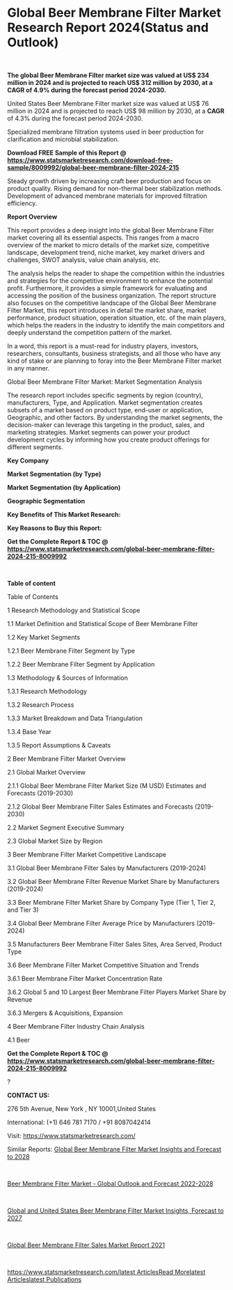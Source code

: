 <h1>Global Beer Membrane Filter Market Research Report 2024(Status and Outlook)</h1><br/><p><strong>The global Beer Membrane Filter market size was valued at US$ 234 million in 2024 and is projected to reach US$ 312 million by 2030, at a <strong>CAGR</strong> of 4.9% during the forecast period 2024-2030.</strong></p>
 
 
 
 <p>United States Beer Membrane Filter market size was valued at US$ 76 million in 2024 and is projected to reach US$ 98 million by 2030, at a <strong>CAGR</strong> of 4.3% during the forecast period 2024-2030.</p>
 
 
 
 <p>Specialized membrane filtration systems used in beer production for clarification and microbial stabilization.</p>
 
 
 
 <p><strong>Download FREE Sample of this Report @ <a href="https://www.statsmarketresearch.com/download-free-sample/8009992/global-beer-membrane-filter-2024-215">https://www.statsmarketresearch.com/download-free-sample/8009992/global-beer-membrane-filter-2024-215</a></strong></p>
 
 
 
 <p>Steady growth driven by increasing craft beer production and focus on product quality. Rising demand for non-thermal beer stabilization methods. Development of advanced membrane materials for improved filtration efficiency.</p>
 
 
 
 <p><strong>Report Overview</strong></p>
 
 
 
 <p>This report provides a deep insight into the global Beer Membrane Filter market covering all its essential aspects. This ranges from a macro overview of the market to micro details of the market size, competitive landscape, development trend, niche market, key market drivers and challenges, SWOT analysis, value chain analysis, etc.</p>
 
 
 
 <p>The analysis helps the reader to shape the competition within the industries and strategies for the competitive environment to enhance the potential profit. Furthermore, it provides a simple framework for evaluating and accessing the position of the business organization. The report structure also focuses on the competitive landscape of the Global Beer Membrane Filter Market, this report introduces in detail the market share, market performance, product situation, operation situation, etc. of the main players, which helps the readers in the industry to identify the main competitors and deeply understand the competition pattern of the market.</p>
 
 
 
 <p>In a word, this report is a must-read for industry players, investors, researchers, consultants, business strategists, and all those who have any kind of stake or are planning to foray into the Beer Membrane Filter market in any manner.</p>
 
 
 
 <p>Global Beer Membrane Filter Market: Market Segmentation Analysis</p>
 
 
 
 <p>The research report includes specific segments by region (country), manufacturers, Type, and Application. Market segmentation creates subsets of a market based on product type, end-user or application, Geographic, and other factors. By understanding the market segments, the decision-maker can leverage this targeting in the product, sales, and marketing strategies. Market segments can power your product development cycles by informing how you create product offerings for different segments.</p>
 
 
 
 <p><strong>Key Company</strong></p>
 
 
 
 <p><strong>Market Segmentation (by Type)</strong></p>
 
 
 
 <p><strong>Market Segmentation (<strong>by Application</strong>)</strong></p>
 
 
 
 <p><strong>Geographic Segmentation</strong></p>
 
 
 
 <p><strong>Key Benefits of This Market Research:</strong></p>
 
 
 
 <p><strong>Key <strong>Reasons to Buy</strong> this Report:</strong></p>
 
 
 
 <div><b>Get the Complete Report & TOC @ <a href="https://www.statsmarketresearch.com/global-beer-membrane-filter-2024-215-8009992">https://www.statsmarketresearch.com/global-beer-membrane-filter-2024-215-8009992</a></b></div>
 
 
 
 <p><br />
 
 <b>Table of content</b></p>
 
 
 
 <p>Table of Contents<br />
 
 1 Research Methodology and Statistical Scope<br />
 
 1.1 Market Definition and Statistical Scope of Beer Membrane Filter<br />
 
 1.2 Key Market Segments<br />
 
 1.2.1 Beer Membrane Filter Segment by Type<br />
 
 1.2.2 Beer Membrane Filter Segment by Application<br />
 
 1.3 Methodology & Sources of Information<br />
 
 1.3.1 Research Methodology<br />
 
 1.3.2 Research Process<br />
 
 1.3.3 Market Breakdown and Data Triangulation<br />
 
 1.3.4 Base Year<br />
 
 1.3.5 Report Assumptions & Caveats<br />
 
 2 Beer Membrane Filter Market Overview<br />
 
 2.1 Global Market Overview<br />
 
 2.1.1 Global Beer Membrane Filter Market Size (M USD) Estimates and Forecasts (2019-2030)<br />
 
 2.1.2 Global Beer Membrane Filter Sales Estimates and Forecasts (2019-2030)<br />
 
 2.2 Market Segment Executive Summary<br />
 
 2.3 Global Market Size by Region<br />
 
 3 Beer Membrane Filter Market Competitive Landscape<br />
 
 3.1 Global Beer Membrane Filter Sales by Manufacturers (2019-2024)<br />
 
 3.2 Global Beer Membrane Filter Revenue Market Share by Manufacturers (2019-2024)<br />
 
 3.3 Beer Membrane Filter Market Share by Company Type (Tier 1, Tier 2, and Tier 3)<br />
 
 3.4 Global Beer Membrane Filter Average Price by Manufacturers (2019-2024)<br />
 
 3.5 Manufacturers Beer Membrane Filter Sales Sites, Area Served, Product Type<br />
 
 3.6 Beer Membrane Filter Market Competitive Situation and Trends<br />
 
 3.6.1 Beer Membrane Filter Market Concentration Rate<br />
 
 3.6.2 Global 5 and 10 Largest Beer Membrane Filter Players Market Share by Revenue<br />
 
 3.6.3 Mergers & Acquisitions, Expansion<br />
 
 4 Beer Membrane Filter Industry Chain Analysis<br />
 
 4.1 Beer</p>
 
 
 
 <div><b>Get the Complete Report & TOC @ <a href="https://www.statsmarketresearch.com/global-beer-membrane-filter-2024-215-8009992">https://www.statsmarketresearch.com/global-beer-membrane-filter-2024-215-8009992</a></b></div>
 
 
 
 <p>? </p>
 
 
 
 <p><b>CONTACT US:</b><br />
 
 276 5th Avenue, New York , NY 10001,United States<br />
 
 International: (+1) 646 781 7170 / +91 8087042414<br />
 
 Visit: <a href="https://www.statsmarketresearch.com/">https://www.statsmarketresearch.com/</a><br />
 
 Similar Reports: <a href="https://www.statsmarketresearch.com/global-beer-membrane-filter-2024-215-8009992">Global Beer Membrane Filter Market Insights and Forecast to 2028</a><br />
 
 <br />
 
 <a href="https://www.statsmarketresearch.com/global-beer-membrane-filter-2024-215-8009992">Beer Membrane Filter Market - Global Outlook and Forecast 2022-2028</a><br />
 
 <br />
 
 <a href="https://www.statsmarketresearch.com/global-beer-membrane-filter-2024-215-8009992">Global and United States Beer Membrane Filter Market Insights, Forecast to 2027</a><br />
 
 <br />
 
 <a href="https://www.statsmarketresearch.com/global-beer-membrane-filter-2024-215-8009992">Global Beer Membrane Filter Sales Market Report 2021</a><br />
 
 <br />
 
 <a href="https://gyeongbokgung.com">https://www.statsmarketresearch.com/</a><a href="https://hallyeomaritime.com">latest Articles</a><a href="https://jingwansa.com">Read More</a><a href="https://nguoiviet.jp/">latest Articles</a><a href="https://www.intelmarketresearch.com/">latest Publications</a></p>